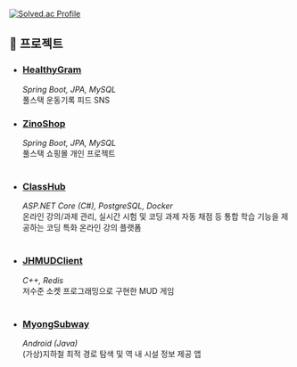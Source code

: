 [![Solved.ac Profile](http://mazassumnida.wtf/api/v2/generate_badge?boj=jh990517)](https://solved.ac/jh990517/)  

<h2>📌 프로젝트</h2>

<ul>
  <li>
    <h3><a href="https://github.com/MadeByZiNo/HealthyGram">HealthyGram</a></h3>
    <em>Spring Boot, JPA, MySQL</em><br/>
    풀스택 운동기록 피드 SNS
  </li>
  <li>
    <h3><a href="https://github.com/MadeByZiNo/ZinoShop">ZinoShop</a></h3>
    <em>Spring Boot, JPA, MySQL</em><br/>
    풀스택 쇼핑몰 개인 프로젝트
  </li>
  <br/>
  <li>
    <h3><a href="https://github.com/MadeByZiNo/ClassHub">ClassHub</a></h3>
    <em>ASP.NET Core (C#), PostgreSQL, Docker</em><br/>
    온라인 강의/과제 관리, 실시간 시험 및 코딩 과제 자동 채점 등 통합 학습 기능을 제공하는 코딩 특화 온라인 강의 플랫폼
  </li>
  <br/>
  <li>
    <h3><a href="https://github.com/MadeByZiNo/JHMUDClient">JHMUDClient</a></h3>
    <em>C++, Redis</em><br/>
    저수준 소켓 프로그래밍으로 구현한 MUD 게임
  </li>
  <br/>
  <li>
    <h3><a href="https://github.com/MadeByZiNo/MyongSubway">MyongSubway</a></h3>
    <em>Android (Java)</em><br/>
    (가상)지하철 최적 경로 탐색 및 역 내 시설 정보 제공 앱
  </li>
</ul>
